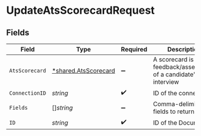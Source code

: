# UpdateAtsScorecardRequest


## Fields

| Field                                                         | Type                                                          | Required                                                      | Description                                                   |
| ------------------------------------------------------------- | ------------------------------------------------------------- | ------------------------------------------------------------- | ------------------------------------------------------------- |
| `AtsScorecard`                                                | [*shared.AtsScorecard](../../models/shared/atsscorecard.md)   | :heavy_minus_sign:                                            | A scorecard is feedback/assessment of a candidate's interview |
| `ConnectionID`                                                | *string*                                                      | :heavy_check_mark:                                            | ID of the connection                                          |
| `Fields`                                                      | []*string*                                                    | :heavy_minus_sign:                                            | Comma-delimited fields to return                              |
| `ID`                                                          | *string*                                                      | :heavy_check_mark:                                            | ID of the Document                                            |